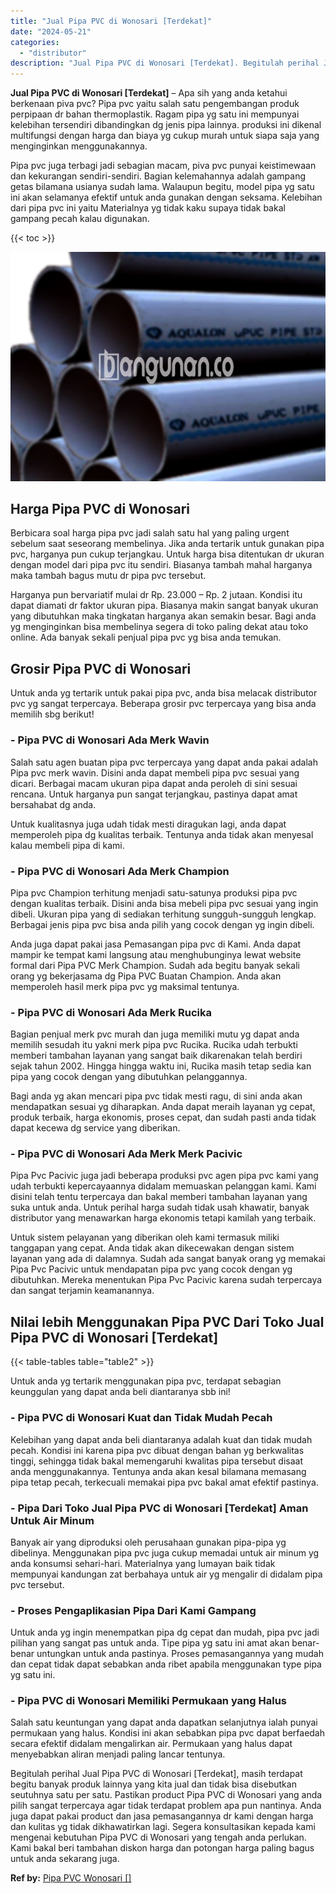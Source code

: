 ```yaml
---
title: "Jual Pipa PVC di Wonosari [Terdekat]"
date: "2024-05-21"
categories: 
  - "distributor"
description: "Jual Pipa PVC di Wonosari [Terdekat]. Begitulah perihal Jual Pipa PVC di Wonosari [Terdekat], masih terdapat begitu banyak produk lainnya yang kita jual da..."
---
```


**Jual Pipa PVC di Wonosari \[Terdekat\]** – Apa sih yang anda ketahui berkenaan piva pvc? Pipa pvc yaitu salah satu pengembangan produk perpipaan dr bahan thermoplastik. Ragam pipa yg satu ini mempunyai kelebihan tersendiri dibandingkan dg jenis pipa lainnya. produksi ini dikenal multifungsi dengan harga dan biaya yg cukup murah untuk siapa saja yang menginginkan menggunakannya.

Pipa pvc juga terbagi jadi sebagian macam, piva pvc punyai keistimewaan dan kekurangan sendiri-sendiri. Bagian kelemahannya adalah gampang getas bilamana usianya sudah lama. Walaupun begitu, model pipa yg satu ini akan selamanya efektif untuk anda gunakan dengan seksama. Kelebihan dari pipa pvc ini yaitu Materialnya yg tidak kaku supaya tidak bakal gampang pecah kalau digunakan.

{{< toc >}}

![Jual Pipa PVC di Wonosari [Terdekat]](/images/jaul-pipa-pvc-57.png)

## Harga Pipa PVC di Wonosari

Berbicara soal harga pipa pvc jadi salah satu hal yang paling urgent sebelum saat seseorang membelinya. Jika anda tertarik untuk gunakan pipa pvc, harganya pun cukup terjangkau. Untuk harga bisa ditentukan dr ukuran dengan model dari pipa pvc itu sendiri. Biasanya tambah mahal harganya maka tambah bagus mutu dr pipa pvc tersebut.

Harganya pun bervariatif mulai dr Rp. 23.000 – Rp. 2 jutaan. Kondisi itu dapat diamati dr faktor ukuran pipa. Biasanya makin sangat banyak ukuran yang dibutuhkan maka tingkatan harganya akan semakin besar. Bagi anda yg menginginkan bisa membelinya segera di toko paling dekat atau toko online. Ada banyak sekali penjual pipa pvc yg bisa anda temukan.

## Grosir Pipa PVC di Wonosari

Untuk anda yg tertarik untuk pakai pipa pvc, anda bisa melacak distributor pvc yg sangat terpercaya. Beberapa grosir pvc terpercaya yang bisa anda memilih sbg berikut!

### \- Pipa PVC di Wonosari Ada Merk Wavin

Salah satu agen buatan pipa pvc terpercaya yang dapat anda pakai adalah Pipa pvc merk wavin. Disini anda dapat membeli pipa pvc sesuai yang dicari. Berbagai macam ukuran pipa dapat anda peroleh di sini sesuai rencana. Untuk harganya pun sangat terjangkau, pastinya dapat amat bersahabat dg anda.

Untuk kualitasnya juga udah tidak mesti diragukan lagi, anda dapat memperoleh pipa dg kualitas terbaik. Tentunya anda tidak akan menyesal kalau membeli pipa di kami.

### \- Pipa PVC di Wonosari Ada Merk Champion

Pipa pvc Champion terhitung menjadi satu-satunya produksi pipa pvc dengan kualitas terbaik. Disini anda bisa mebeli pipa pvc sesuai yang ingin dibeli. Ukuran pipa yang di sediakan terhitung sungguh-sungguh lengkap. Berbagai jenis pipa pvc bisa anda pilih yang cocok dengan yg ingin dibeli.

Anda juga dapat pakai jasa Pemasangan pipa pvc di Kami. Anda dapat mampir ke tempat kami langsung atau menghubunginya lewat website formal dari Pipa PVC Merk Champion. Sudah ada begitu banyak sekali orang yg bekerjasama dg Pipa PVC Buatan Champion. Anda akan memperoleh hasil merk pipa pvc yg maksimal tentunya.

### \- Pipa PVC di Wonosari Ada Merk Rucika

Bagian penjual merk pvc murah dan juga memiliki mutu yg dapat anda memilih sesudah itu yakni merk pipa pvc Rucika. Rucika udah terbukti memberi tambahan layanan yang sangat baik dikarenakan telah berdiri sejak tahun 2002. Hingga hingga waktu ini, Rucika masih tetap sedia kan pipa yang cocok dengan yang dibutuhkan pelanggannya.

Bagi anda yg akan mencari pipa pvc tidak mesti ragu, di sini anda akan mendapatkan sesuai yg diharapkan. Anda dapat meraih layanan yg cepat, produk terbaik, harga ekonomis, proses cepat, dan sudah pasti anda tidak dapat kecewa dg service yang diberikan.

### \- Pipa PVC di Wonosari Ada Merk Merk Pacivic

Pipa Pvc Pacivic juga jadi beberapa produksi pvc agen pipa pvc kami yang udah terbukti kepercayaannya didalam memuaskan pelanggan kami. Kami disini telah tentu terpercaya dan bakal memberi tambahan layanan yang suka untuk anda. Untuk perihal harga sudah tidak usah khawatir, banyak distributor yang menawarkan harga ekonomis tetapi kamilah yang terbaik.

Untuk sistem pelayanan yang diberikan oleh kami termasuk miliki tanggapan yang cepat. Anda tidak akan dikecewakan dengan sistem layanan yang ada di dalamnya. Sudah ada sangat banyak orang yg memakai Pipa Pvc Pacivic untuk mendapatan pipa pvc yang cocok dengan yg dibutuhkan. Mereka menentukan Pipa Pvc Pacivic karena sudah terpercaya dan sangat terjamin keamanannya.

## Nilai lebih Menggunakan Pipa PVC Dari Toko Jual Pipa PVC di Wonosari \[Terdekat\]

{{< table-tables table="table2" >}}

Untuk anda yg tertarik menggunakan pipa pvc, terdapat sebagian keunggulan yang dapat anda beli diantaranya sbb ini!

### \- Pipa PVC di Wonosari Kuat dan Tidak Mudah Pecah

Kelebihan yang dapat anda beli diantaranya adalah kuat dan tidak mudah pecah. Kondisi ini karena pipa pvc dibuat dengan bahan yg berkwalitas tinggi, sehingga tidak bakal memengaruhi kwalitas pipa tersebut disaat anda menggunakannya. Tentunya anda akan kesal bilamana memasang pipa tetap pecah, terkecuali memakai pipa pvc bakal amat efektif pastinya.

### \- Pipa Dari Toko Jual Pipa PVC di Wonosari \[Terdekat\] Aman Untuk Air Minum

Banyak air yang diproduksi oleh perusahaan gunakan pipa-pipa yg dibelinya. Menggunakan pipa pvc juga cukup memadai untuk air minum yg anda konsumsi sehari-hari. Materialnya yang lumayan baik tidak mempunyai kandungan zat berbahaya untuk air yg mengalir di didalam pipa pvc tersebut.

### \- Proses Pengaplikasian Pipa Dari Kami Gampang

Untuk anda yg ingin menempatkan pipa dg cepat dan mudah, pipa pvc jadi pilihan yang sangat pas untuk anda. Tipe pipa yg satu ini amat akan benar-benar untungkan untuk anda pastinya. Proses pemasangannya yang mudah dan cepat tidak dapat sebabkan anda ribet apabila menggunakan type pipa yg satu ini.

### \- Pipa PVC di Wonosari Memiliki Permukaan yang Halus

Salah satu keuntungan yang dapat anda dapatkan selanjutnya ialah punyai permukaan yang halus. Kondisi ini akan sebabkan pipa pvc dapat berfaedah secara efektif didalam mengalirkan air. Permukaan yang halus dapat menyebabkan aliran menjadi paling lancar tentunya.

Begitulah perihal Jual Pipa PVC di Wonosari \[Terdekat\], masih terdapat begitu banyak produk lainnya yang kita jual dan tidak bisa disebutkan seutuhnya satu per satu. Pastikan product Pipa PVC di Wonosari yang anda pilih sangat terpercaya agar tidak terdapat problem apa pun nantinya. Anda juga dapat pakai product dan jasa pemasangannya dr kami dengan harga dan kulitas yg tidak dikhawatirkan lagi. Segera konsultasikan kepada kami mengenai kebutuhan Pipa PVC di Wonosari yang tengah anda perlukan. Kami bakal beri tambahan diskon harga dan potongan harga paling bagus untuk anda sekarang juga.

**Ref by:** [Pipa PVC Wonosari []](https://id.wikipedia.org/wiki/Pipa)
